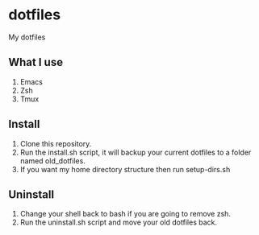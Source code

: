 # dotfiles
My dotfiles

## What I use
 1. Emacs
 2. Zsh
 3. Tmux

## Install
 1. Clone this repository.
 2. Run the install.sh script, it will backup your current dotfiles to a folder named old_dotfiles.
 3. If you want my home directory structure then run setup-dirs.sh

## Uninstall
 1. Change your shell back to bash if you are going to remove zsh.
 2. Run the uninstall.sh script and move your old dotfiles back.
